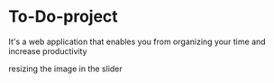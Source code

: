 # To-Do-project
It's a web application that enables you from organizing your time and increase productivity

resizing the image in the slider
